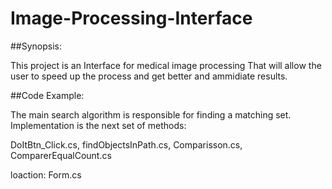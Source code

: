 # Image-Processing-Interface
##Synopsis:

This project is an Interface for medical image processing That will allow the user to speed up the process 
and get better  and ammidiate results.

##Code Example:

The main search algorithm is responsible for finding a matching set. Implementation is the next set of methods:

DoItBtn_Click.cs,
findObjectsInPath.cs,
Comparisson.cs,
ComparerEqualCount.cs

loaction: Form.cs 


 




